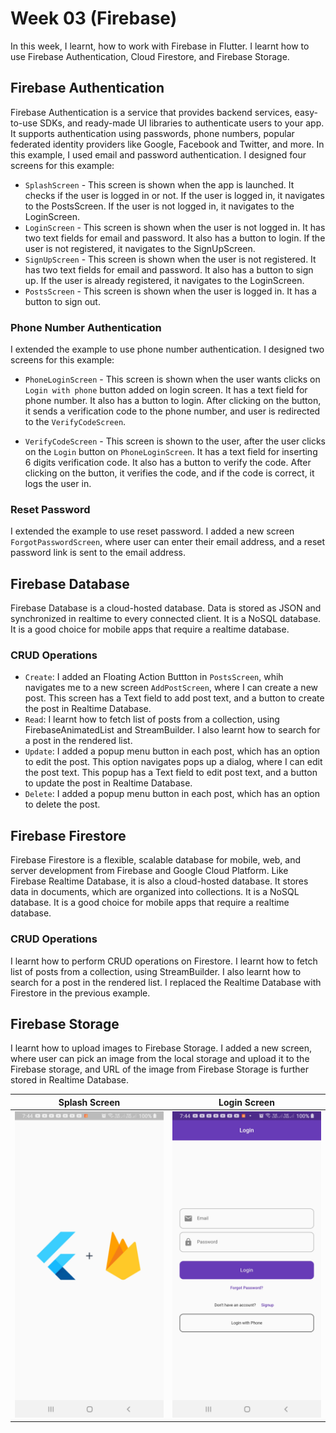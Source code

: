 # Week 03 (Firebase)

In this week, I learnt, how to work with Firebase in Flutter. I learnt how to use Firebase Authentication, Cloud Firestore, and Firebase Storage.

## Firebase Authentication

Firebase Authentication is a service that provides backend services, easy-to-use SDKs, and ready-made UI libraries to authenticate users to your app. It supports authentication using passwords, phone numbers, popular federated identity providers like Google, Facebook and Twitter, and more.
In this example, I used email and password authentication. I designed four screens for this example:

- `SplashScreen` - This screen is shown when the app is launched. It checks if the user is logged in or not. If the user is logged in, it navigates to the PostsScreen. If the user is not logged in, it navigates to the LoginScreen.
- `LoginScreen` - This screen is shown when the user is not logged in. It has two text fields for email and password. It also has a button to login. If the user is not registered, it navigates to the SignUpScreen.
- `SignUpScreen` - This screen is shown when the user is not registered. It has two text fields for email and password. It also has a button to sign up. If the user is already registered, it navigates to the LoginScreen.
- `PostsScreen` - This screen is shown when the user is logged in. It has a button to sign out.

### Phone Number Authentication

I extended the example to use phone number authentication. I designed two screens for this example:

- `PhoneLoginScreen` - This screen is shown when the user wants clicks on `Login with phone` button added on login screen. It has a text field for phone number. It also has a button to login. After clicking on the button, it sends a verification code to the phone number, and user is redirected to the `VerifyCodeScreen`.

- `VerifyCodeScreen` - This screen is shown to the user, after the user clicks on the `Login` button on `PhoneLoginScreen`. It has a text field for inserting 6 digits verification code. It also has a button to verify the code. After clicking on the button, it verifies the code, and if the code is correct, it logs the user in.

### Reset Password

I extended the example to use reset password. I added a new screen `ForgotPasswordScreen`, where user can enter their email address, and a reset password link is sent to the email address.

## Firebase Database

Firebase Database is a cloud-hosted database. Data is stored as JSON and synchronized in realtime to every connected client. It is a NoSQL database. It is a good choice for mobile apps that require a realtime database.

### CRUD Operations

- `Create`: I added an Floating Action Buttton in `PostsScreen`, whih navigates me to a new screen `AddPostScreen`, where I can create a new post. This screen has a Text field to add post text, and a button to create the post in Realtime Database.
- `Read`: I learnt how to fetch list of posts from a collection, using FirebaseAnimatedList and StreamBuilder. I also learnt how to search for a post in the rendered list.
- `Update`: I added a popup menu button in each post, which has an option to edit the post. This option navigates pops up a dialog, where I can edit the post text. This popup has a Text field to edit post text, and a button to update the post in Realtime Database.
- `Delete`: I added a popup menu button in each post, which has an option to delete the post.

## Firebase Firestore

Firebase Firestore is a flexible, scalable database for mobile, web, and server development from Firebase and Google Cloud Platform. Like Firebase Realtime Database, it is also a cloud-hosted database. It stores data in documents, which are organized into collections. It is a NoSQL database. It is a good choice for mobile apps that require a realtime database.

### CRUD Operations

I learnt how to perform CRUD operations on Firestore. I learnt how to fetch list of posts from a collection, using StreamBuilder. I also learnt how to search for a post in the rendered list. I replaced the Realtime Database with Firestore in the previous example.

## Firebase Storage

I learnt how to upload images to Firebase Storage. I added a new screen, where user can pick an image from the local storage and upload it to the Firebase storage, and URL of the image from Firebase Storage is further stored in Realtime Database.

|  Splash Screen  |  Login Screen  |
| :-------------: | :------------: |
| ![](splash.jpg) | ![](login.jpg) |

